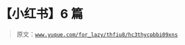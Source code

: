 # 【小红书】6 篇

> 原文：[`www.yuque.com/for_lazy/thfiu8/hc3thycpbbi09xns`](https://www.yuque.com/for_lazy/thfiu8/hc3thycpbbi09xns)



